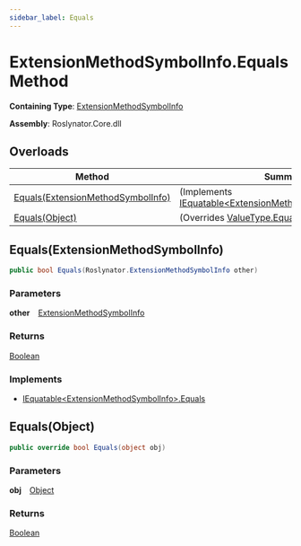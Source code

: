 ```yaml
---
sidebar_label: Equals
---
```


# ExtensionMethodSymbolInfo\.Equals Method

**Containing Type**: [ExtensionMethodSymbolInfo](../index.md)

**Assembly**: Roslynator\.Core\.dll

## Overloads

| Method | Summary |
| ------ | ------- |
| [Equals(ExtensionMethodSymbolInfo)](#Roslynator_ExtensionMethodSymbolInfo_Equals_Roslynator_ExtensionMethodSymbolInfo_) |  \(Implements [IEquatable&lt;ExtensionMethodSymbolInfo&gt;.Equals](https://docs.microsoft.com/en-us/dotnet/api/system.iequatable-1.equals)\) |
| [Equals(Object)](#Roslynator_ExtensionMethodSymbolInfo_Equals_System_Object_) |  \(Overrides [ValueType.Equals](https://docs.microsoft.com/en-us/dotnet/api/system.valuetype.equals)\) |

## Equals\(ExtensionMethodSymbolInfo\) <a id="Roslynator_ExtensionMethodSymbolInfo_Equals_Roslynator_ExtensionMethodSymbolInfo_"></a>

```csharp
public bool Equals(Roslynator.ExtensionMethodSymbolInfo other)
```

### Parameters

**other** &ensp; [ExtensionMethodSymbolInfo](../index.md)

### Returns

[Boolean](https://docs.microsoft.com/en-us/dotnet/api/system.boolean)

### Implements

* [IEquatable&lt;ExtensionMethodSymbolInfo&gt;.Equals](https://docs.microsoft.com/en-us/dotnet/api/system.iequatable-1.equals)

## Equals\(Object\) <a id="Roslynator_ExtensionMethodSymbolInfo_Equals_System_Object_"></a>

```csharp
public override bool Equals(object obj)
```

### Parameters

**obj** &ensp; [Object](https://docs.microsoft.com/en-us/dotnet/api/system.object)

### Returns

[Boolean](https://docs.microsoft.com/en-us/dotnet/api/system.boolean)

